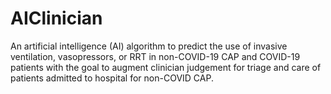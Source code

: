 # AIClinician

An artificial intelligence (AI) algorithm to predict the use of invasive ventilation, vasopressors, or RRT in non-COVID-19 CAP and COVID-19 patients with the goal to augment clinician judgement for triage and care of patients admitted to hospital for non-COVID CAP.